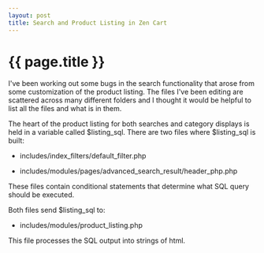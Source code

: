 ```yaml
---
layout: post
title: Search and Product Listing in Zen Cart
---
```

{{ page.title }}
================

I've been working out some bugs in the search functionality that arose from some customization of the product listing.  The files I've been editing are scattered across many different folders and I thought it would be helpful to list all the files and what is in them.

The heart of the product listing for both searches and category displays is held in a variable called $listing_sql. There are two files where $listing_sql is built:

* includes/index_filters/default_filter.php

* includes/modules/pages/advanced_search_result/header_php.php

These files contain conditional statements that determine what SQL query should be executed.

Both files send $listing_sql to:

* includes/modules/product_listing.php

This file processes the SQL output into strings of html.
